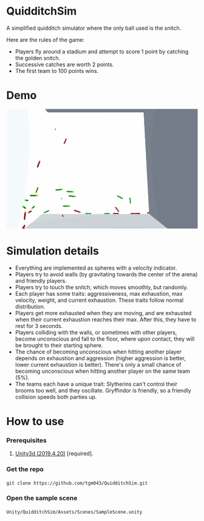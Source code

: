 # QuidditchSim
A simplified quidditch simulator where the only ball used is the snitch.

Here are the rules of the game:
- Players fly around a stadium and attempt to score 1 point by catching the golden snitch.
- Successive catches are worth 2 points. 
- The first team to 100 points wins.

# Demo
![Simulation](demo.gif)

# Simulation details
- Everything are implemented as spheres with a velocity indicator.
- Players try to avoid walls (by gravitating towards the center of the arena) and friendly players.
- Players try to touch the snitch, which moves smoothly, but randomly.
- Each player has some traits: aggressiveness, max exhaustion, max velocity, weight, and current exhaustion. These traits follow normal distribution.
- Players get more exhausted when they are moving, and are exhausted when their current exhaustion reaches their max. After this, they have to rest for 3 seconds.
- Players colliding with the walls, or sometimes with other players, become unconscious and fall to the floor, where upon contact, they will be brought to their starting sphere.
- The chance of becoming unconscious when hitting another player depends on exhaustion and aggression (higher aggression is better, lower current exhaustion is better). There's only a small chance of becoming unconscious when hitting another player on the same team (5%).
- The teams each have a unique trait: Slytherins can't control their brooms too well, and they oscillate. Gryffindor is friendly, so a friendly collision speeds both parties up.

# How to use
### Prerequisites
1) [Unity3d (2019.4.20)](https://unity3d.com/get-unity/download/archive) [required].
### Get the repo
```git clone https://github.com/tgm043/QuidditchSim.git```
### Open the sample scene
```Unity/QuidditchSim/Assets/Scenes/SampleScene.unity```
